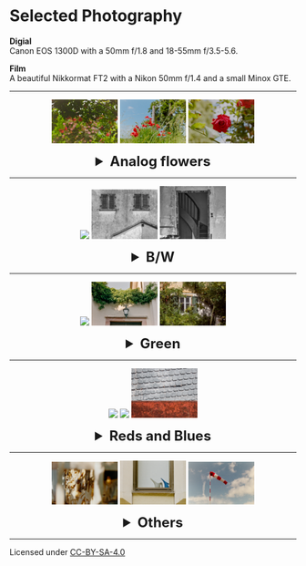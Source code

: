 # Selected Photography

**Digial**\
Canon EOS 1300D with a 50mm f/1.8 and 18-55mm f/3.5-5.6.

**Film**\
  A beautiful Nikkormat FT2 with a Nikon 50mm f/1.4 and a small Minox GTE.


---


<div style="text-align: center;">
    <p>
        <img src="./src/analog-flowers/_MG_6090.jpg" width="23%"/>
        <img src="./src/analog-flowers/_MG_6092.jpg" width="23%"/>
        <img src="./src/analog-flowers/_MG_6096.jpg" width="23%"/>
    </p>
<details>
  <summary style="font-size: 24px; font-weight: bold;"> Analog flowers
  </summary>

  <p align="center">
    <img src="./src/analog-flowers/_MG_6090.jpg" 
    style="border: 1px solid; border-radius: 8px; padding: 10px; width: 100%;">
  </p>

  <p align="center">
    <img src="./src/analog-flowers/_MG_6096.jpg" 
    style="border: 1px solid; border-radius: 8px; padding: 10px; width: 100%;">
  </p>


  <p align="center">
    <img src="./src/analog-flowers/_MG_6092.jpg" 
    style="border: 1px solid; border-radius: 8px; padding: 10px; width: 100%;">
  </p>


  <p align="center">
    <img src="./src/analog-flowers/_MG_6030.jpg" 
    style="border: 1px solid; border-radius: 8px; padding: 10px; width: 100%;">
  </p>

</details>
</div>


----------------------------------




<div style="text-align: center;">
    <p>
        <img src="./src/bw/_MG_6522.jpg" width="23%"/>
        <img src="./src/bw/_MG_6531.jpg" width="23%"/>
        <img src="./src/bw/_MG_6614.jpg" width="23%"/>        
    </p>

<details>
  <summary style="font-size: 24px; font-weight: bold;"> B/W
  </summary>


  <p align="center">
    <img src="./src/bw/_MG_5581.jpg" 
    style="border: 1px solid; border-radius: 8px; padding: 10px; width: 100%;">
  </p>

  <p align="center">
    <img src="./src/bw/_MG_6578.jpg" 
    style="border: 1px solid; border-radius: 8px; padding: 10px; width: 100%;">
  </p>


  <p align="center">
    <img src="./src/bw/_MG_6614.jpg" 
    style="border: 1px solid; border-radius: 8px; padding: 10px; width: 100%;">
  </p>


  <p align="center">
    <img src="./src/bw/_MG_6522.jpg" 
    style="border: 1px solid; border-radius: 8px; padding: 10px; width: 100%;">
  </p>


  <p align="center">
    <img src="./src/bw/_MG_6531.jpg" 
    style="border: 1px solid; border-radius: 8px; padding: 10px; width: 100%;">
  </p>


  <p align="center">
    <img src="./src/misc/_MG_6414.jpg"
    style="border: 1px solid; border-radius: 8px; padding: 10px; width: 100%;">
  </p>


  <p align="center">
    <img src="./src/misc/_MG_6344.jpg"
    style="border: 1px solid; border-radius: 8px; padding: 10px; width: 100%;">
  </p>

</details>
</div>


----------------------




<div style="text-align: center;">
    <p>
        <img src="./src/greens/_MG_6114.jpg" width="23%"/>
        <img src="./src/greens/_MG_6220.jpg" width="23%"/>
        <img src="./src/greens/_MG_6494.jpg" width="23%"/>
    </p>
<details>
  <summary style="font-size: 24px; font-weight: bold;"> Green
  </summary>


Digital...
  <p align="center">
    <img src="./src/greens/_MG_6494.jpg" 
    style="border: 1px solid; border-radius: 8px; padding: 10px; width: 100%;">
  </p>

... and analog
  <p align="center">
    <img src="./src/greens/_MG_6233.jpg" 
    style="border: 1px solid; border-radius: 8px; padding: 10px; width: 100%;">
  </p>

  
  <p align="center">
    <img src="./src/greens/_MG_6234.jpg" 
    style="border: 1px solid; border-radius: 8px; padding: 10px; width: 100%;">
  </p>


  <p align="center">
    <img src="./src/greens/_MG_6114.jpg" 
    style="border: 1px solid; border-radius: 8px; padding: 10px; width: 100%;">
  </p>

  <p align="center">
    <img src="./src/greens/_MG_6220.jpg" 
    style="border: 1px solid; border-radius: 8px; padding: 10px; width: 100%;">
  </p>


</details>
</div>

----------------------------------






<div style="text-align: center;">
    <p>
        <img src="./src/redsblues/_MG_5617.jpg" width="23%"/>
        <img src="./src/redsblues/_MG_5621.jpg" width="23%"/>
        <img src="./src/redsblues/_MG_6620.jpg" width="23%"/>
    </p>
<details>
  <summary style="font-size: 24px; font-weight: bold;"> 
  Reds and Blues
  </summary>


  <p align="center">
    <img src="./src/redsblues/_MG_5585.jpg" 
    style="border: 1px solid; border-radius: 8px; padding: 10px; width: 100%;">
  </p>

  <p align="center">
    <img src="./src/redsblues/_MG_5609.jpg" 
    style="border: 1px solid; border-radius: 8px; padding: 10px; width: 100%;">
  </p>


  <p align="center">
    <img src="./src/redsblues/_MG_5624.jpg" 
    style="border: 1px solid; border-radius: 8px; padding: 10px; width: 100%;">
  </p>

    
  <p align="center">
    <img src="./src/redsblues/_MG_5616.jpg" 
    style="border: 1px solid; border-radius: 8px; padding: 10px; width: 100%;">
  </p>




  <p align="center">
    <img src="./src/redsblues/_MG_5617.jpg" 
    style="border: 1px solid; border-radius: 8px; padding: 10px; width: 100%;">
  </p>



  <p align="center">
    <img src="./src/redsblues/_MG_5622.jpg" 
    style="border: 1px solid; border-radius: 8px; padding: 10px; width: 100%;">
  </p>

  
  <p align="center">
    <img src="./src/redsblues/_MG_6365.jpg" 
    style="border: 1px solid; border-radius: 8px; padding: 10px; width: 100%;">
  </p>

  
  <p align="center">
    <img src="./src/redsblues/_MG_6620.jpg" 
    style="border: 1px solid; border-radius: 8px; padding: 10px; width: 100%;">
  </p>

  
  <p align="center">
    <img src="./src/redsblues/_MG_6410.jpg" 
    style="border: 1px solid; border-radius: 8px; padding: 10px; width: 100%;">
  </p>


  <p align="center">
    <img src="./src/redsblues/_MG_6178.jpg" 
    style="border: 1px solid; border-radius: 8px; padding: 10px; width: 100%;">
  </p>


  <p align="center">
    <img src="./src/redsblues/_MG_6434.jpg" 
    style="border: 1px solid; border-radius: 8px; padding: 10px; width: 100%;">
  </p>


  <p align="center">
    <img src="./src/redsblues/_MG_6260.jpg" 
    style="border: 1px solid; border-radius: 8px; padding: 10px; width: 100%;">
  </p>


  <p align="center">
    <img src="./src/redsblues/_MG_6495.jpg" 
    style="border: 1px solid; border-radius: 8px; padding: 10px; width: 100%;">
  </p>


  <p align="center">
    <img src="./src/redsblues/_MG_5621.jpg" 
    style="border: 1px solid; border-radius: 8px; padding: 10px; width: 100%;">
  </p>


  <p align="center">
    <img src="./src/redsblues/_MG_6322.jpg" 
    style="border: 1px solid; border-radius: 8px; padding: 10px; width: 100%;">
  </p>




</details>
</div>

----------------------------------




<div style="text-align: center;">
    <p>
        <img src="./src/misc/_MG_6034.jpg" width="23%"/>
        <img src="./src/misc/_MG_6057.jpg" width="23%"/>
        <img src="./src/misc/_MG_6082.jpg" width="23%"/>
    </p>
<details>
  <summary style="font-size: 24px; font-weight: bold;"> 
  Others
  </summary>

  <p align="center">
    <img src="./src/redsblues/_MG_6590.jpg" 
    style="border: 1px solid; border-radius: 8px; padding: 10px; width: 100%;">
  </p>

  <p align="center">
    <img src="./src/misc/_MG_6034.jpg" 
    style="border: 1px solid; border-radius: 8px; padding: 10px; width: 100%;">
  </p>

  <p align="center">
    <img src="./src/misc/_MG_6057.jpg" 
    style="border: 1px solid; border-radius: 8px; padding: 10px; width: 100%;">
  </p>


  <p align="center">
    <img src="./src/misc/_MG_6060.jpg" 
    style="border: 1px solid; border-radius: 8px; padding: 10px; width: 100%;">
  </p>

  <p align="center">
    <img src="./src/misc/_MG_6082.jpg" 
    style="border: 1px solid; border-radius: 8px; padding: 10px; width: 100%;">
  </p>


</details>
</div>


----------------------------------

Licensed under [CC-BY-SA-4.0](https://creativecommons.org/licenses/by-sa/4.0/)

